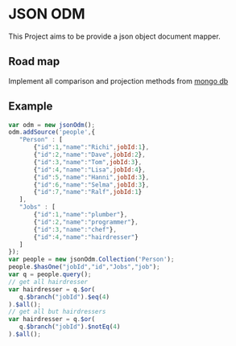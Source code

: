 JSON ODM
========

This Project aims to be provide a json object document mapper.

Road map
----

Implement all comparison and projection methods from [mongo db](http://docs.mongodb.org/manual/reference/operator/query/)

Example
------
```javascript
var odm = new jsonOdm();
odm.addSource('people',{
   "Person" : [
       {"id":1,"name":"Richi",jobId:1},
       {"id":2,"name":"Dave",jobId:2},
       {"id":3,"name":"Tom",jobId:3},
       {"id":4,"name":"Lisa",jobId:4},
       {"id":5,"name":"Hanni",jobId:3},
       {"id":6,"name":"Selma",jobId:3},
       {"id":7,"name":"Ralf",jobId:1}
   ],
   "Jobs" : [
       {"id":1,"name":"plumber"},
       {"id":2,"name":"programmer"},
       {"id":3,"name":"chef"},
       {"id":4,"name":"hairdresser"}
   ]
});
var people = new jsonOdm.Collection('Person');
people.$hasOne("jobId","id","Jobs","job");
var q = people.query();
// get all hairdresser
var hairdresser = q.$or(
   q.$branch("jobId").$eq(4)
).$all();
// get all but hairdressers
var hairdresser = q.$or(
   q.$branch("jobId").$notEq(4)
).$all();
```